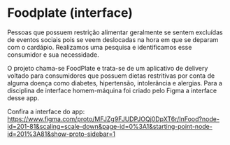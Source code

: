 # Foodplate (interface)
Pessoas que possuem restrição alimentar geralmente se sentem excluídas de eventos sociais pois se veem deslocadas na hora em que se deparam com o cardápio. Realizamos uma pesquisa e identificamos esse consumidor e sua necessidade.

O projeto chama-se FoodPlate e trata-se de um aplicativo de delivery voltado para consumidores que possuem dietas restritivas por conta de alguma doença como diabetes, hipertensão, intolerância e alergias. Para a disciplina de interface homem-máquina foi criado pelo Figma a interface desse app.

Confira a interface do app: https://www.figma.com/proto/MFJZg9FJUDPJOQj0DpXT6r/InFood?node-id=201-81&scaling=scale-down&page-id=0%3A1&starting-point-node-id=201%3A81&show-proto-sidebar=1
